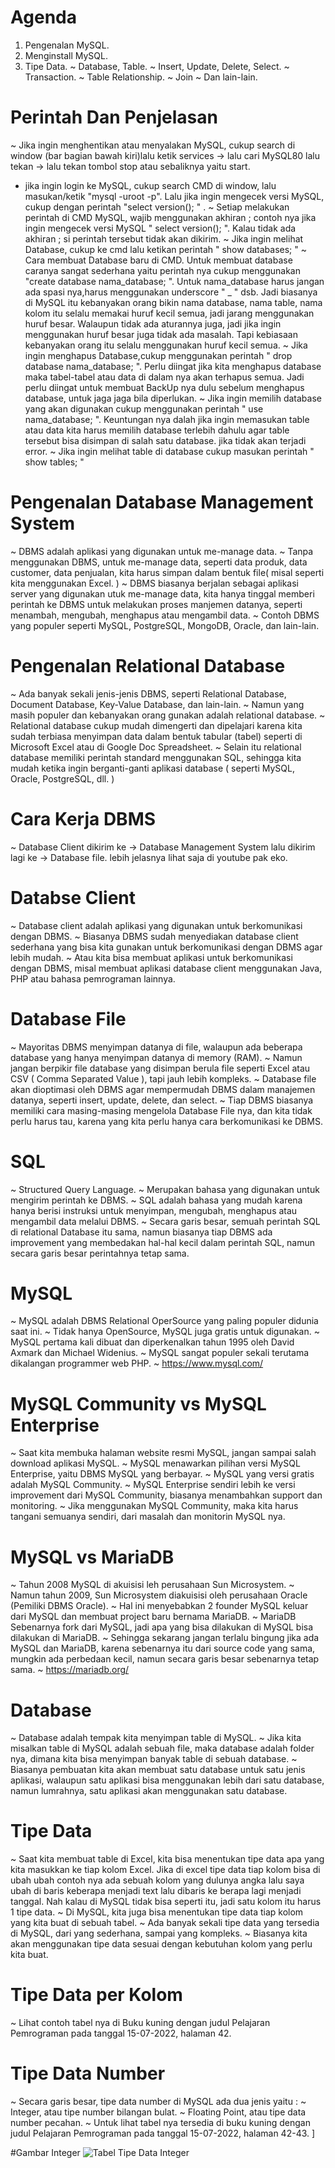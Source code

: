 # Agenda
1. Pengenalan MySQL.
2. Menginstall MySQL.
3. Tipe Data.
~ Database, Table.
~ Insert, Update, Delete, Select. 
~ Transaction.
~ Table Relationship.
~ Join
~ Dan lain-lain.

 # Perintah Dan Penjelasan
~ Jika ingin menghentikan atau menyalakan MySQL, cukup search di window (bar bagian bawah kiri)lalu ketik services -> lalu cari MySQL80 lalu tekan -> lalu tekan tombol stop atau sebaliknya yaitu start.
- jika ingin login ke MySQL, cukup search CMD di window, lalu masukan/ketik "mysql -uroot -p". Lalu jika ingin mengecek versi MySQL, cukup dengan perintah "select version(); " .
~ Setiap melakukan perintah di CMD MySQL, wajib menggunakan akhiran ; contoh nya jika ingin mengecek versi MySQL " select version(); ". Kalau tidak ada akhiran ; si perintah tersebut tidak akan dikirim.
~ Jika ingin melihat Database, cukup ke cmd lalu ketikan perintah " show databases; "
~ Cara membuat Database baru di CMD. Untuk membuat database caranya sangat sederhana yaitu perintah nya cukup menggunakan "create database nama_database; ". Untuk nama_database harus jangan ada spasi nya,harus menggunakan underscore " _ " dsb. Jadi biasanya di MySQL itu kebanyakan orang bikin nama database, nama table, nama kolom itu selalu memakai huruf kecil semua, jadi jarang menggunakan huruf besar. Walaupun tidak ada aturannya juga, jadi jika ingin menggunakan huruf besar juga tidak ada masalah. Tapi kebiasaan kebanyakan orang itu selalu menggunakan huruf kecil semua.
~ Jika ingin menghapus Database,cukup menggunakan perintah " drop database nama_database; ". Perlu diingat jika kita menghapus database maka tabel-tabel atau data di dalam nya akan terhapus semua. Jadi perlu diingat untuk membuat BackUp nya dulu sebelum menghapus database, untuk jaga jaga bila diperlukan.
~ Jika ingin memilih database yang akan digunakan cukup menggunakan perintah " use nama_database; ". Keuntungan nya dalah jika ingin memasukan table atau data kita harus memilih database terlebih dahulu agar table tersebut bisa disimpan di salah satu database. jika tidak akan terjadi error.
~ Jika ingin melihat table di database cukup masukan perintah " show tables; "

# Pengenalan Database Management System
~ DBMS adalah aplikasi yang digunakan untuk me-manage data.
~ Tanpa menggunakan DBMS, untuk me-manage data, seperti data produk, data customer, data penjualan, kita harus simpan dalam bentuk file( misal seperti kita menggunakan Excel. )
~ DBMS biasanya berjalan sebagai aplikasi server yang digunakan utuk me-manage data, kita hanya tinggal memberi perintah ke DBMS untuk melakukan proses manjemen datanya, seperti menambah, mengubah, menghapus atau mengambil data.
~ Contoh DBMS yang populer seperti MySQL, PostgreSQL, MongoDB, Oracle, dan lain-lain.

# Pengenalan Relational Database
~ Ada banyak sekali jenis-jenis DBMS, seperti Relational Database, Document Database, Key-Value Database, dan lain-lain.
~ Namun yang masih populer dan kebanyakan orang gunakan adalah relational database.
~ Relational database cukup mudah dimengerti dan dipelajari karena kita sudah terbiasa menyimpan data dalam bentuk tabular (tabel) seperti di Microsoft Excel atau di Google Doc Spreadsheet.
~ Selain itu relational database memiliki perintah standard menggunakan SQL, sehingga kita mudah ketika ingin berganti-ganti aplikasi database ( seperti MySQL, Oracle, PostgreSQL, dll. )

# Cara Kerja DBMS
~ Database Client dikirim ke -> Database Management System lalu dikirim lagi ke -> Database file. lebih jelasnya lihat saja di youtube pak eko.

# Databse Client
~ Database client adalah aplikasi yang digunakan untuk berkomunikasi dengan DBMS.
~ Biasanya DBMS sudah menyediakan database client sederhana yang bisa kita gunakan untuk berkomunikasi dengan DBMS agar lebih mudah.
~ Atau kita bisa membuat aplikasi untuk berkomunikasi dengan DBMS, misal membuat aplikasi database client menggunakan Java, PHP atau bahasa pemrograman lainnya.

# Database File 
~ Mayoritas DBMS menyimpan datanya di file, walaupun ada beberapa database yang hanya menyimpan datanya di memory (RAM).
~ Namun jangan berpikir file database yang disimpan berula file seperti Excel atau CSV ( Comma Separated Value ), tapi jauh lebih kompleks.
~ Database file akan dioptimasi oleh DBMS agar mempermudah DBMS dalam manajemen datanya, seperti insert, update, delete, dan select.
~ Tiap DBMS biasanya memiliki cara masing-masing mengelola Database File nya, dan kita tidak perlu harus tau, karena yang kita perlu hanya cara berkomunikasi ke DBMS.

# SQL
~ Structured Query Language.
~ Merupakan bahasa yang digunakan untuk mengirim perintah ke DBMS.
~ SQL adalah bahasa yang mudah karena hanya berisi instruksi untuk menyimpan, mengubah, menghapus atau mengambil data melalui DBMS.
~ Secara garis besar, semuah perintah SQL  di relational Database itu sama, namun biasanya tiap DBMS ada improvement yang membedakan hal-hal kecil dalam perintah SQL, namun secara garis besar perintahnya tetap sama.

# MySQL
~ MySQL adalah DBMS Relational OperSource yang paling populer didunia saat ini.
~ Tidak hanya OpenSource, MySQL juga gratis untuk digunakan.
~ MySQL pertama kali dibuat dan diperkenalkan tahun 1995 oleh David Axmark dan Michael Widenius.
~ MySQL sangat populer sekali terutama dikalangan programmer web PHP.
~ https://www.mysql.com/

# MySQL Community vs MySQL Enterprise
~ Saat kita membuka halaman website resmi MySQL, jangan sampai salah download aplikasi MySQL.
~ MySQL menawarkan pilihan versi MySQL Enterprise, yaitu DBMS MySQL yang berbayar.
~ MySQL yang versi gratis adalah MySQL Community.
~ MySQL Enterprise sendiri lebih ke versi improvement dari MySQL Community, biasanya menambahkan support dan monitoring.
~ Jika menggunakan MySQL Community, maka kita harus tangani semuanya sendiri, dari masalah dan monitorin MySQL nya.

# MySQL vs MariaDB
~ Tahun 2008 MySQL di akuisisi leh perusahaan Sun Microsystem.
~ Namun tahun 2009, Sun Microsystem diakuisisi oleh perusahaan Oracle (Pemiliki DBMS Oracle).
~ Hal ini menyebabkan 2 founder MySQL keluar dari MySQL dan membuat project baru bernama MariaDB.
~ MariaDB Sebenarnya fork dari MySQL, jadi apa yang bisa dilakukan di MySQL bisa dilakukan di MariaDB.
~ Sehingga sekarang jangan terlalu bingung jika ada MySQL dan MariaDB, karena sebenarnya itu dari source code yang sama, mungkin ada perbedaan kecil, namun secara garis besar sebenarnya tetap sama.
~ https://mariadb.org/

# Database
~ Database adalah tempak kita menyimpan table di MySQL.
~ Jika kita misalkan table di MySQL adalah sebuah file, maka database adalah folder nya, dimana kita bisa menyimpan banyak table di sebuah database.
~ Biasanya pembuatan kita akan membuat satu database untuk satu jenis aplikasi, walaupun satu aplikasi bisa menggunakan lebih dari satu database, namun lumrahnya, satu aplikasi akan menggunakan satu database.

# Tipe Data
~ Saat kita membuat table di Excel, kita bisa menentukan tipe data apa yang kita masukkan ke tiap kolom Excel. Jika di excel tipe data tiap kolom bisa di ubah ubah contoh nya ada sebuah kolom yang dulunya angka lalu saya ubah di baris keberapa menjadi text lalu dibaris ke berapa lagi menjadi tanggal. Nah kalau di MySQL tidak bisa seperti itu, jadi satu kolom itu harus 1 tipe data. 
~ Di MySQL, kita juga bisa menentukan tipe data tiap kolom yang kita buat di sebuah tabel. 
~ Ada banyak sekali tipe data yang tersedia di MySQL, dari yang sederhana, sampai yang kompleks.
~ Biasanya kita akan menggunakan tipe data sesuai dengan kebutuhan kolom yang perlu kita buat.

# Tipe Data per Kolom
~ Lihat contoh tabel nya di Buku kuning dengan judul Pelajaran Pemrograman pada tanggal 15-07-2022, halaman 42.

# Tipe Data Number
~ Secara garis besar, tipe data number di MySQL ada dua jenis yaitu :
~ Integer, atau tipe number bilangan bulat.
~ Floating Point, atau tipe data number pecahan.
~ Untuk lihat tabel nya tersedia di buku kuning dengan judul Pelajaran Pemrograman pada tanggal 15-07-2022, halaman 42-43. ]

#Gambar Integer
![Tabel Tipe Data Integer](https://github.com/SehanAF/MySQL/issues/1#issue-1306678097)
